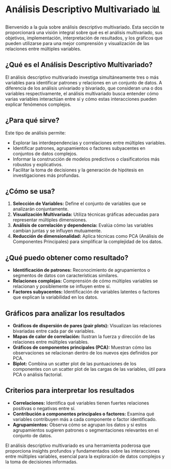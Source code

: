 # Análisis Descriptivo Multivariado 📊

Bienvenido a la guía sobre análisis descriptivo multivariado. Esta sección te proporcionará una visión integral sobre qué es el análisis multivariado, sus objetivos, implementación, interpretación de resultados, y los gráficos que pueden utilizarse para una mejor comprensión y visualización de las relaciones entre múltiples variables.

## ¿Qué es el Análisis Descriptivo Multivariado?

El análisis descriptivo multivariado investiga simultáneamente tres o más variables para identificar patrones y relaciones en un conjunto de datos. A diferencia de los análisis univariado y bivariado, que consideran una o dos variables respectivamente, el análisis multivariado busca entender cómo varias variables interactúan entre sí y cómo estas interacciones pueden explicar fenómenos complejos.

## ¿Para qué sirve?

Este tipo de análisis permite:

- Explorar las interdependencias y correlaciones entre múltiples variables.
- Identificar patrones, agrupamientos o factores subyacentes en conjuntos de datos complejos.
- Informar la construcción de modelos predictivos o clasificatorios más robustos y explicativos.
- Facilitar la toma de decisiones y la generación de hipótesis en investigaciones más profundas.

## ¿Cómo se usa?

1. **Selección de Variables:** Define el conjunto de variables que se analizarán conjuntamente.
2. **Visualización Multivariada:** Utiliza técnicas gráficas adecuadas para representar múltiples dimensiones.
3. **Análisis de correlación y dependencia:** Evalúa cómo las variables cambian juntas y se influyen mutuamente.
4. **Reducción de dimensionalidad:** Aplica técnicas como PCA (Análisis de Componentes Principales) para simplificar la complejidad de los datos.

## ¿Qué puedo obtener como resultado?

- **Identificación de patrones:** Reconocimiento de agrupamientos o segmentos de datos con características similares.
- **Relaciones complejas:** Comprensión de cómo múltiples variables se relacionan y posiblemente se influyen entre sí.
- **Factores subyacentes:** Identificación de variables latentes o factores que explican la variabilidad en los datos.

## Gráficos para analizar los resultados

- **Gráficos de dispersión de pares (pair plots):** Visualizan las relaciones bivariadas entre cada par de variables.
- **Mapas de calor de correlación:** Ilustran la fuerza y dirección de las relaciones entre múltiples variables.
- **Gráficos de componentes principales (PCA):** Muestran cómo las observaciones se relacionan dentro de los nuevos ejes definidos por PCA.
- **Biplot:** Combina un scatter plot de las puntuaciones de los componentes con un scatter plot de las cargas de las variables, útil para PCA o análisis factorial.

## Criterios para interpretar los resultados

- **Correlaciones:** Identifica qué variables tienen fuertes relaciones positivas o negativas entre sí.
- **Contribución a componentes principales o factores:** Examina qué variables contribuyen más a cada componente o factor identificado.
- **Agrupamientos:** Observa cómo se agrupan los datos y si estos agrupamientos sugieren patrones o segmentaciones relevantes en el conjunto de datos.

El análisis descriptivo multivariado es una herramienta poderosa que proporciona insights profundos y fundamentados sobre las interacciones entre múltiples variables, esencial para la exploración de datos complejos y la toma de decisiones informadas.
